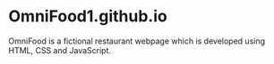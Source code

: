 # OmniFood1.github.io
OmniFood is a fictional restaurant webpage which is developed using HTML, CSS and JavaScript.
